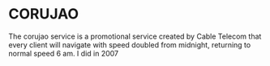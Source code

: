 # CORUJAO

The corujao service is a promotional service created by Cable Telecom that every client will navigate with speed doubled from midnight, returning to normal speed 6 am. I did in 2007
